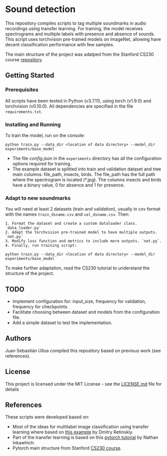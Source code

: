 # Sound detection
 
This repository compiles scripts to tag multiple soundmarks in audio recordings using
transfer learning. For training, the model receives spectrograms and multiple labels 
with presence and absence of sounds. This script uses torchvision pre-trained models on 
ImageNet, allowing have decent classification performance with few samples.

The main structure of the project was adatped from the Stanford CS230 course 
[repository](https://github.com/cs230-stanford/cs230-code-examples/tree/master/pytorch/vision).

## Getting Started

### Prerequisites
All scripts have been tested in Python (v3.7.11), using torch (v1.9.0) and torchvision (v0.10.0).
All dependencies are specified in the file `requirements.txt`. 

### Installing and Running

To train the model, run on the console:
```
python train.py --data_dir <location of data directory> --model_dir experiments/base_model
```

- The file *config.json* in the `experiments` directory has all the configuration options required for training.
- The example dataset is splitted into train and validation dataset and tree main 
columns: file_path, insects, birds. The file_path has the full path where the spectrogram
is located (*.jpg). The columns insects and birds have a binary value, 0 for absence and 1
for presence.

### Adapt to new soundmarks

You will need at least 2 datasets (train and validation), usually in csv format 
with the names `train_dsname.csv` and `val_dsname.csv`. Then:

    1. Format the dataset and create a custom dataloader class. `data_loader.py`
    2. Adapt the torchvision pre-trained model to have multiple outputs. `net.py`
    3. Modify loss function and metrics to include more outputs. `net.py`.
    4. Finally, run training script:
    
```
python train.py --data_dir <location of data directory> --model_dir experiments/base_model
```
To make further adaptation, read the CS230 tutorial to understand the structure of the project.

## TODO

- Implement configuration for: input_size, frequency for validation, frequency for checkpoints.
- Facilitate choosing between dataset and models from the configuration file.
- Add a simple dataset to test the implementation.


## Authors

Juan Sebastián Ulloa compiled this repository based on previous work (see references).

## License

This project is licensed under the MIT License - see the [LICENSE.md](LICENSE.md) file for details

## References

These scripts were developed based on:
- Most of the ideas for multilabel image classification using transfer learning where based on [this example](https://learnopencv.com/multi-label-image-classification-with-pytorch/) by Dmitry Retinskiy.
- Part of the transfer learning is based on this [pytorch tutorial](https://pytorch.org/tutorials/beginner/finetuning_torchvision_models_tutorial.html#finetuning-torchvision-models) by Nathan Inkawhich.
- Pytorch main structure from Stanford [CS230 course](https://github.com/cs230-stanford/cs230-code-examples/tree/master/pytorch/vision).
